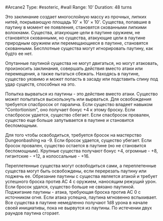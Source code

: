 #Arcane2
Type: #esoteric, #wall
Range: 10’
Duration: 48 turns

Это заклинание создает многослойную массу из прочных, липких нитей, покрывающую площадь 10' × 10' × 10'. Существа, попавшие в паутину в момент ее появления, становятся скованными липкими волокнами. Существа, атакующие цели в паутине оружием, не становятся скованными, но существа, атакующие цели в паутине природным оружием или перемещающиеся в паутине, становятся скованными. Бесплотные существа могут игнорировать паутину, как будто ее нет.

Опутанные паутиной существа не могут двигаться, но могут атаковать, произносить заклинания, совершать действия вместо атаки или перемещения, а также пытаться сбежать. Находясь в паутине, существо уязвимо и может попасть в засаду или подставить спину под удар существ, способных на это.

Попытка вырваться из паутины - это действие вместо атаки. Существо может попытаться выскользнуть или вырваться. Для освобождения требуется спасбросок от паралича. Если существо владеет навыком "Contortionism", оно получает бонус +4 к этому броску. Если спасбросок удается, существо сбегает. Если спасбросок провален, существо еще больше запутывается в паутине и становится беспомощным.

Для того чтобы освободиться, требуется бросок на мастерство Dungeonbashing на -9. Если бросок удается, существо убегает. Если бросок провален, существо остается в паутине (но не становится беспомощным). Крупные существа получают бонус +4, огромные - +8, гигантские - +12, а колоссальные - +16.

Переплетенные существа могут освободиться сами, а переплетенные существа могут быть освобождены, если перерезать паутину или поджечь ее. Обрезание паутины с существа является атакой и требует успешного броска против AC 4 с оружием, наносящим режущий урон. Если бросок удался, существо больше не связано паутиной. Поджигание паутины - атака, требующая броска против AC 0 с источником огня. Если атака успешна, паутина мгновенно вспыхивает. Все существа в паутине немедленно получают 1d8 урона в начале своей инициативы, пока не вырвутся из паутины. По истечении двух раундов паутина сгорает.

